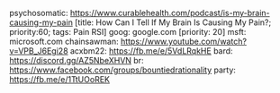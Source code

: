 psychosomatic: https://www.curablehealth.com/podcast/is-my-brain-causing-my-pain [title: How Can I Tell If My Brain Is Causing My Pain?; priority:60; tags: Pain RSI]
goog: google.com [priority: 20]
msft: microsoft.com
chainsawman: https://www.youtube.com/watch?v=VPB_J6Egi28
acxbm22: https://fb.me/e/5VdLRqkHE
bard: https://discord.gg/AZ5NbeXHVN
br: https://www.facebook.com/groups/bountiedrationality
party: https://fb.me/e/1TtUOoREK
